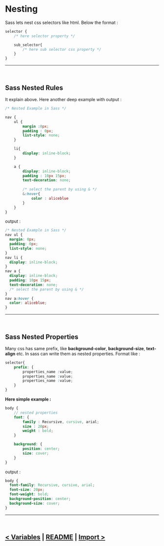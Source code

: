 Nesting
=======
Sass lets nest css selectors like html. Below the format :

```scss
selector {
    /* here selector property */

    sub_selector{
        /* here sub selector css property */
    }
}
```
<hr />
<br />

## Sass Nested Rules
It explain above. Here another deep example with output :

```scss
/* Nested Example in Sass */

nav {
    ul {
        margin :0px;
        padding : 0px;
        list-style: none;
    }

    li{
        display: inline-block;
    }

    a {
        display: inline-block;
        padding : 10px 15px;
        text-decoration: none;
        
        /* select the parent by using & */
        &:hover{
            color : aliceblue
        }
    }
}
```
output :
```css
/* Nested Example in Sass */
nav ul {
  margin: 0px;
  padding: 0px;
  list-style: none;
}
nav li {
  display: inline-block;
}
nav a {
  display: inline-block;
  padding: 10px 15px;
  text-decoration: none;
  /* select the parent by using & */
}
nav a:hover {
  color: aliceblue;
}

```

<hr />
<br />

## Sass Nested Properties
Many css has same prefix, like **background-color**, **background-size**, **text-align** etc. In sass can write them as nested properties. Format like : 

```scss
selector{
    prefix: {
        properties_name :value;
        properties_name :value;
        properties_name :value;
    }
}
```

**Here simple example :**
```scss
body {
    // nested properties
    font: {
        family : Recursive, cursive, arial;
        size : 20px;
        weight : bold;
    }

    background: {
        position: center;
        size: cover;
    }
}
```

output :
```css
body {
  font-family: Recursive, cursive, arial;
  font-size: 20px;
  font-weight: bold;
  background-position: center;
  background-size: cover;
}
```
<hr />
<br />

[< Variables](./../02.variables/readme.md
) | [README](./../README.md) | [Import >](./../04.import/readme.md)
---------------------------------